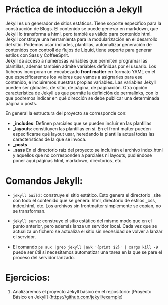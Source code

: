 # Práctica de intoducción a Jekyll

Jekyll es un generador de sitios estáticos. Tiene soporte específico para la construcción de Blogs. El contenido se puede generar en markdown, que Jekyll lo transforma a html, pero tambié es válido para contenido html. Jekyll constituye una herramienta para la modularización en el desarrollo del sitio. Podemos usar includes, plantillas, automatizar generación de contenidos con controll de flujos de Liquid, tiene soporte para generar estilos con Sass y CoffeeSprit.  
Jekyll da acceso a numerosas variables que permiten programar las plantillas, además también admite variables definidas por el usuario. Los ficheros incorporan un encabezado **front matter** en formato YAML en el que especificaremos los valores que vamos a asignarles para ese contenido, e incluiremos nuestras propias variables. Las variables Jekyll pueden ser globales, de sitio, de página, de paginación.
Otra opción característica de Jekyll es que permite la definición de permalinks, con lo que podremos indicar en qué dirección se debe publicar una determinada página o posts.

En general la estructura del proyecto se corresponde con:
- **_includes**: Definen parciales que se pueden incluir en las plantillas
- **_layouts**: constituyen las plantillas en sí. En el front matter pueden especificarse qué layout usar, heredando la plantilla actual todas las características de la que se invoca.
- **_posts**
- **_sass**
En el directorio raíz del proyecto se incluirán el archivo index.html y aquellos que no corresponden a parciales ni layouts, pudiéndose poner aquí páginas html, markdown, directorios, etc.

# Comandos Jekyll:
- `jekyll build` : construye el sitio estático. Esto genera el directorio _site con todo el contenido que se genera: html, directorio de estilos _css, index.html, etc. Los archivos sin frontmatter simplemente se copian, no se transforman.

- `jekyll serve`: construye el sitio estático del mismo modo que en el punto anterior, pero además lanza un servidor local. Cada vez que se actualiza un fichero se actualiza el sitio sin necesidad de volver a lanzar el servidor. 
- El comando `ps aux |grep jekyll |awk '{print $2}' | xargs kill -9` puede ser útil si necesitamos automatizar una tarea en la que se pare el proceso del servidor lanzado.

# Ejercicios:
1. Analizaremos el proyecto Jekyll básico en el repositorio: [Proyecto Básico en Jekyll] (https://github.com/jekyll/example)
